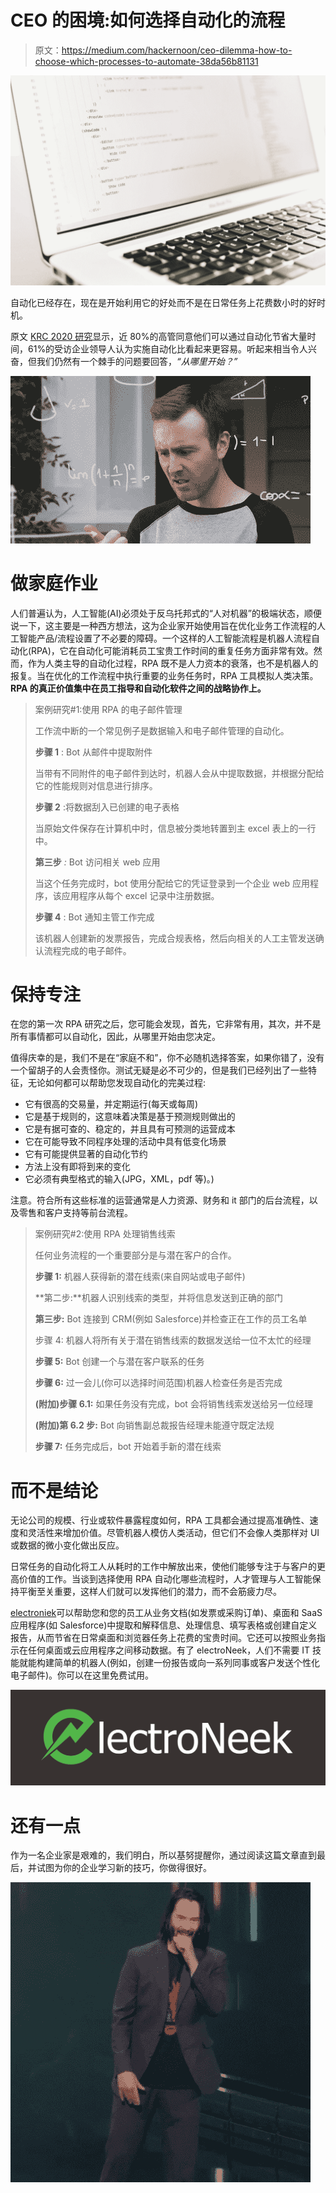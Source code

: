 # CEO 的困境:如何选择自动化的流程

> 原文：<https://medium.com/hackernoon/ceo-dilemma-how-to-choose-which-processes-to-automate-38da56b81131>

![](img/abce074a1ee44d02ed14565fa4472389.png)

自动化已经存在，现在是开始利用它的好处而不是在日常任务上花费数小时的好时机。

原文 [KRC 2020 研究](https://content.workmarket.com/2020-insight-report-what-ai-automation-mean-for-work/?utm_source=forbes&utm_medium=blog&utm_campaign=2017_automation_report&utm_content=home-page)显示，近 80%的高管同意他们可以通过自动化节省大量时间，61%的受访企业领导人认为实施自动化比看起来更容易。听起来相当令人兴奋，但我们仍然有一个棘手的问题要回答，*“从哪里开始？”*

![](img/89503406ca851deedc8681639c37c92f.png)

# 做家庭作业

人们普遍认为，人工智能(AI)必须处于反乌托邦式的“人对机器”的极端状态，顺便说一下，这主要是一种西方想法，这为企业家开始使用旨在优化业务工作流程的人工智能产品/流程设置了不必要的障碍。一个这样的人工智能流程是机器人流程自动化(RPA)，它在自动化可能消耗员工宝贵工作时间的重复任务方面非常有效。然而，作为人类主导的自动化过程，RPA 既不是人力资本的衰落，也不是机器人的报复。当在优化的工作流程中执行重要的业务任务时，RPA 工具模拟人类决策。**RPA 的真正价值集中在员工指导和自动化软件之间的战略协作上。**

> 案例研究#1:使用 RPA 的电子邮件管理
> 
> 工作流中断的一个常见例子是数据输入和电子邮件管理的自动化。
> 
> **步骤 1** : Bot 从邮件中提取附件
> 
> 当带有不同附件的电子邮件到达时，机器人会从中提取数据，并根据分配给它的性能规则对信息进行排序。
> 
> **步骤 2** :将数据刮入已创建的电子表格
> 
> 当原始文件保存在计算机中时，信息被分类地转置到主 excel 表上的一行中。
> 
> **第三步** *:* Bot 访问相关 web 应用
> 
> 当这个任务完成时，bot 使用分配给它的凭证登录到一个企业 web 应用程序，该应用程序从每个 excel 记录中注册数据。
> 
> **步骤 4** : Bot 通知主管工作完成
> 
> 该机器人创建新的发票报告，完成合规表格，然后向相关的人工主管发送确认流程完成的电子邮件。

# 保持专注

在您的第一次 RPA 研究之后，您可能会发现，首先，它非常有用，其次，并不是所有事情都可以自动化，因此，从哪里开始由您决定。

值得庆幸的是，我们不是在“家庭不和”，你不必随机选择答案，如果你错了，没有一个留胡子的人会责怪你。测试无疑是必不可少的，但是我们已经列出了一些特征，无论如何都可以帮助您发现自动化的完美过程:

*   它有很高的交易量，并定期运行(每天或每周)
*   它是基于规则的，这意味着决策是基于预测规则做出的
*   它是有据可查的、稳定的，并且具有可预测的运营成本
*   它在可能导致不同程序处理的活动中具有低变化场景
*   它有可能提供显著的自动化节约
*   方法上没有即将到来的变化
*   它必须有典型格式的输入(JPG，XML，pdf 等)。)

注意。符合所有这些标准的运营通常是人力资源、财务和 it 部门的后台流程，以及零售和客户支持等前台流程。

> 案例研究#2:使用 RPA 处理销售线索
> 
> 任何业务流程的一个重要部分是与潜在客户的合作。
> 
> **步骤 1:** 机器人获得新的潜在线索(来自网站或电子邮件)
> 
> **第二步:**机器人识别线索的类型，并将信息发送到正确的部门
> 
> **第三步:** Bot 连接到 CRM(例如 Salesforce)并检查正在工作的员工名单
> 
> 步骤 4: 机器人将所有关于潜在销售线索的数据发送给一位不太忙的经理
> 
> **步骤 5:** Bot 创建一个与潜在客户联系的任务
> 
> **步骤 6:** 过一会儿(你可以选择时间范围)机器人检查任务是否完成
> 
> **(附加)步骤 6.1:** 如果任务没有完成，bot 会将销售线索发送给另一位经理
> 
> **(附加)第 6.2 步:** Bot 向销售副总裁报告经理未能遵守既定法规
> 
> **步骤 7:** 任务完成后，bot 开始着手新的潜在线索

# 而不是结论

无论公司的规模、行业或软件暴露程度如何，RPA 工具都会通过提高准确性、速度和灵活性来增加价值。尽管机器人模仿人类活动，但它们不会像人类那样对 UI 或数据的微小变化做出反应。

日常任务的自动化将工人从耗时的工作中解放出来，使他们能够专注于与客户的更高价值的工作。当谈到选择使用 RPA 自动化哪些流程时，人才管理与人工智能保持平衡至关重要，这样人们就可以发挥他们的潜力，而不会筋疲力尽。

[electroniek](https://electroneek.com)可以帮助您和您的员工从业务文档(如发票或采购订单)、桌面和 SaaS 应用程序(如 Salesforce)中提取和解释信息、处理信息、填写表格或创建自定义报告，从而节省在日常桌面和浏览器任务上花费的宝贵时间。它还可以按照业务指示在任何桌面或云应用程序之间移动数据。有了 electroNeek，人们不需要 IT 技能就能构建简单的机器人(例如，创建一份报告或向一系列同事或客户发送个性化电子邮件)。你可以在这里免费试用。

![](img/eed15ace7725df036919d9f6e198ab8d.png)

# 还有一点

作为一名企业家是艰难的，我们明白，所以基努提醒你，通过阅读这篇文章直到最后，并试图为你的企业学习新的技巧，你做得很好。

![](img/9190f1dc857c29b4dd1ffbb7417e9fd9.png)